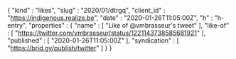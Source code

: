 {
  "kind" : "likes",
  "slug" : "2020/01/dtrgq",
  "client_id" : "https://indigenous.realize.be",
  "date" : "2020-01-26T11:05:00Z",
  "h" : "h-entry",
  "properties" : {
    "name" : [ "Like of @vmbrasseur's tweet" ],
    "like-of" : [ "https://twitter.com/vmbrasseur/status/1221143738585681921" ],
    "published" : [ "2020-01-26T11:05:00Z" ],
    "syndication" : [ "https://brid.gy/publish/twitter" ]
  }
}
